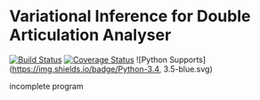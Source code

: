 # Variational Inference for Double Articulation Analyser

<!-- badges -->
[![Build Status](https://travis-ci.org/ahahsak/VariatioalDAA.svg?branch=master)](https://travis-ci.org/ahahsak/VariatioalDAA)
[![Coverage Status](https://coveralls.io/repos/github/ahahsak/VariatioalDAA/badge.svg?branch=master)](https://coveralls.io/github/ahahsak/VariatioalDAA?branch=master)
![Python Supports](https://img.shields.io/badge/Python-3.4, 3.5-blue.svg)

incomplete program
